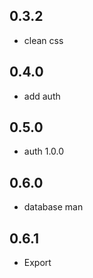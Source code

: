 ## 0.3.2
* clean css

## 0.4.0
* add auth

## 0.5.0
* auth 1.0.0

## 0.6.0
* database man

## 0.6.1
* Export
